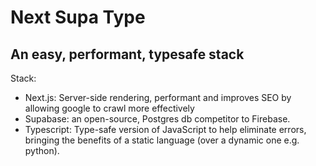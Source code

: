 # Next Supa Type

## An easy, performant, typesafe stack

Stack:

- Next.js: Server-side rendering, performant and improves SEO by allowing google to crawl more effectively
- Supabase: an open-source, Postgres db competitor to Firebase.
- Typescript: Type-safe version of JavaScript to help eliminate errors, bringing the benefits of a static language (over a dynamic one e.g. python).
